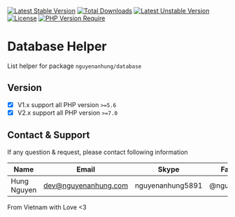 [![Latest Stable Version](http://poser.pugx.org/nguyenanhung/database-helper/v)](https://packagist.org/packages/nguyenanhung/database-helper) [![Total Downloads](http://poser.pugx.org/nguyenanhung/database-helper/downloads)](https://packagist.org/packages/nguyenanhung/database-helper) [![Latest Unstable Version](http://poser.pugx.org/nguyenanhung/database-helper/v/unstable)](https://packagist.org/packages/nguyenanhung/database-helper) [![License](http://poser.pugx.org/nguyenanhung/database-helper/license)](https://packagist.org/packages/nguyenanhung/database-helper) [![PHP Version Require](http://poser.pugx.org/nguyenanhung/database-helper/require/php)](https://packagist.org/packages/nguyenanhung/database-helper)

# Database Helper

List helper for package `nguyenanhung/database`

## Version

- [x] V1.x support all PHP version `>=5.6`
- [x] V2.x support all PHP version `>=7.0`

## Contact & Support

If any question & request, please contact following information

| Name        | Email                | Skype            | Facebook      |
| ----------- | -------------------- | ---------------- | ------------- |
| Hung Nguyen | dev@nguyenanhung.com | nguyenanhung5891 | @nguyenanhung |

From Vietnam with Love <3

